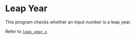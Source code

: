 # Leap Year

This program checks whether an input number is a leap year.

Refer to [`leap_year.s`](leap_year.s)
